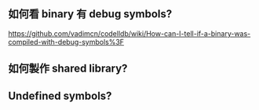 ## 如何看 binary 有 debug symbols?
https://github.com/vadimcn/codelldb/wiki/How-can-I-tell-if-a-binary-was-compiled-with-debug-symbols%3F

## 如何製作 shared library?

## Undefined symbols?
